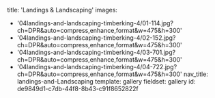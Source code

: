 title: 'Landings & Landscaping'
images:
  - '04landings-and-landscaping-timberking-4/01-114.jpg?ch=DPR&auto=compress,enhance,format&w=475&h=300'
  - '04landings-and-landscaping-timberking-4/02-152.jpg?ch=DPR&auto=compress,enhance,format&w=475&h=300'
  - '04landings-and-landscaping-timberking-4/03-701.jpg?ch=DPR&auto=compress,enhance,format&w=475&h=300'
  - '04landings-and-landscaping-timberking-4/04-722.jpg?ch=DPR&auto=compress,enhance,format&w=475&h=300'
nav_title: landings-and-Landscaping
template: gallery
fieldset: gallery
id: de9849d1-c7db-44f8-8b43-c91f8652822f
